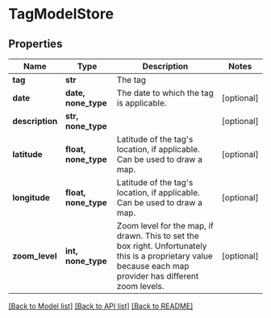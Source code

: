 # TagModelStore


## Properties
Name | Type | Description | Notes
------------ | ------------- | ------------- | -------------
**tag** | **str** | The tag | 
**date** | **date, none_type** | The date to which the tag is applicable. | [optional] 
**description** | **str, none_type** |  | [optional] 
**latitude** | **float, none_type** | Latitude of the tag&#39;s location, if applicable. Can be used to draw a map. | [optional] 
**longitude** | **float, none_type** | Latitude of the tag&#39;s location, if applicable. Can be used to draw a map. | [optional] 
**zoom_level** | **int, none_type** | Zoom level for the map, if drawn. This to set the box right. Unfortunately this is a proprietary value because each map provider has different zoom levels. | [optional] 

[[Back to Model list]](../README.md#documentation-for-models) [[Back to API list]](../README.md#documentation-for-api-endpoints) [[Back to README]](../README.md)


